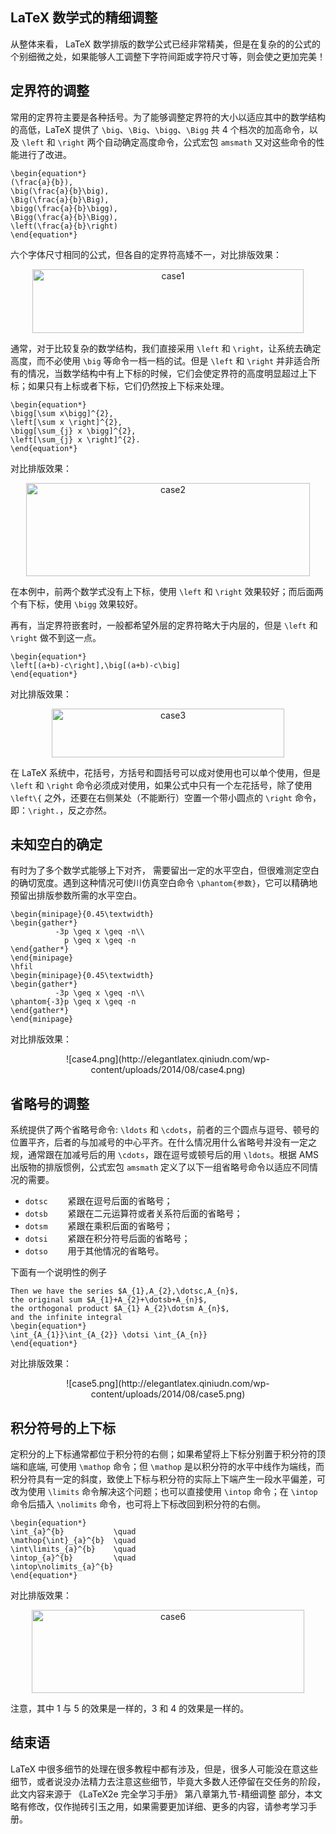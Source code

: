 ## LaTeX 数学式的精细调整

从整体来看， LaTeX 数学排版的数学公式已经非常精美，但是在复杂的的公式的个别细微之处，如果能够人工调整下字符间距或字符尺寸等，则会使之更加完美！

## 定界符的调整

常用的定界符主要是各种括号。为了能够调整定界符的大小以适应其中的数学结构的高低，LaTeX 提供了 `\big`、`\Big`、`\bigg`、`\Bigg` 共 4 个档次的加高命令，以及 `\left` 和 `\right` 两个自动确定高度命令，公式宏包 `amsmath` 又对这些命令的性能进行了改进。

    \begin{equation*}
    (\frac{a}{b}), 
    \big(\frac{a}{b}\big),
    \Big(\frac{a}{b}\Big),
    \bigg(\frac{a}{b}\bigg),
    \Bigg(\frac{a}{b}\Bigg),
    \left(\frac{a}{b}\right)
    \end{equation*}

六个字体尺寸相同的公式，但各自的定界符高矮不一，对比排版效果：

<center><img src="http://elegantlatex.qiniudn.com/wp-content/uploads/2014/08/case1.png" alt="case1" width="434" height="102"/></center>


通常，对于比较复杂的数学结构，我们直接采用 `\left` 和 `\right`，让系统去确定高度，而不必使用 `\big` 等命令一档一档的试。但是 `\left` 和 `\right` 并非适合所有的情况，当数学结构中有上下标的时候，它们会使定界符的高度明显超过上下标；如果只有上标或者下标，它们仍然按上下标来处理。

    \begin{equation*}
    \bigg[\sum x\bigg]^{2},
    \left[\sum x \right]^{2},
    \bigg[\sum_{j} x \bigg]^{2},
    \left[\sum_{j} x \right]^{2}.
    \end{equation*}

对比排版效果：

<center><img src="http://elegantlatex.qiniudn.com/wp-content/uploads/2014/08/case2.png" alt="case2" width="454" height="149"/></center>

在本例中，前两个数学式没有上下标，使用 `\left` 和 `\right` 效果较好；而后面两个有下标，使用 `\bigg` 效果较好。

再有，当定界符嵌套时，一般都希望外层的定界符略大于内层的，但是 `\left` 和 `\right` 做不到这一点。

    \begin{equation*}
    \left[(a+b)-c\right],\big[(a+b)-c\big]
    \end{equation*}

对比排版效果：

<center><img src="http://elegantlatex.qiniudn.com/wp-content/uploads/2014/08/case3.png" alt="case3" width="372" height="78"/></center>

在 LaTeX 系统中，花括号，方括号和圆括号可以成对使用也可以单个使用，但是 `\left` 和 `\right` 命令必须成对使用，如果公式中只有一个左花括号，除了使用 `\left\{` 之外，还要在右侧某处（不能断行）空置一个带小圆点的 `\right` 命令，即：`\right.`，反之亦然。

## 未知空白的确定

有时为了多个数学式能够上下对齐， 需要留出一定的水平空白，但很难测定空白的确切宽度。遇到这种情况可使川仿真空白命令 `\phantom{参数}`，它可以精确地预留出排版参数所需的水平空白。

    \begin{minipage}{0.45\textwidth}
    \begin{gather*}
              -3p \geq x \geq -n\\
                p \geq x \geq -n
    \end{gather*}
    \end{minipage}
    \hfil
    \begin{minipage}{0.45\textwidth}
    \begin{gather*}
              -3p \geq x \geq -n\\
    \phantom{-3}p \geq x \geq -n
    \end{gather*}
    \end{minipage}

对比排版效果：

<center>![case4.png](http://elegantlatex.qiniudn.com/wp-content/uploads/2014/08/case4.png)</center>

## 省略号的调整

系统提供了两个省略号命令: `\ldots` 和 `\cdots`，前者的三个圆点与逗号、顿号的位置平齐，后者的与加减号的中心平齐。在什么情况用什么省略号并没有一定之规，通常跟在加减号后的用 `\cdots`，跟在逗号或顿号后的用 `\ldots`。根据 AMS 出版物的排版惯例，公式宏包 `amsmath` 定义了以下一组省略号命令以适应不同情况的需要。

+ `dotsc` 　　紧跟在逗号后面的省略号；
+ `dotsb` 　　紧跟在二元运算符或者关系符后面的省略号；
+ `dotsm` 　　紧跟在乘积后面的省略号；
+ `dotsi` 　　紧跟在积分符号后面的省略号；
+ `dotso` 　　用于其他情况的省略号。

下面有一个说明性的例子

    Then we have the series $A_{1},A_{2},\dotsc,A_{n}$, 
    the original sum $A_{1}+A_{2}+\dotsb+A_{n}$, 
    the orthogonal product $A_{1} A_{2}\dotsm A_{n}$, 
    and the infinite integral
    \begin{equation*}
    \int_{A_{1}}\int_{A_{2}} \dotsi \int_{A_{n}}
    \end{equation*}

对比排版效果：

<center>![case5.png](http://elegantlatex.qiniudn.com/wp-content/uploads/2014/08/case5.png)</center>

## 积分符号的上下标

定积分的上下标通常都位于积分符的右侧；如果希望将上下标分别置于积分符的顶端和底端, 可使用 `\mathop` 命令；但 `\mathop` 是以积分符的水平中线作为端线，而积分符具有一定的斜度，致使上下标与积分符的实际上下端产生一段水平偏差，可改为使用 `\limits` 命令解决这个问题；也可以直接使用 `\intop` 命令；在 `\intop` 命令后插入 `\nolimits` 命令，也可将上下标改回到积分符的右侧。

    \begin{equation*}
    \int_{a}^{b}           \quad
    \mathop{\int}_{a}^{b}  \quad
    \int\limits_{a}^{b}    \quad
    \intop_{a}^{b}         \quad
    \intop\nolimits_{a}^{b}
    \end{equation*}

对比排版效果：

<center><img src="http://elegantlatex.qiniudn.com/wp-content/uploads/2014/08/case6.png" alt="case6" width="436" height="133"/></center>

注意，其中 1 与 5 的效果是一样的，3 和 4 的效果是一样的。

## 结束语

LaTeX 中很多细节的处理在很多教程中都有涉及，但是，很多人可能没在意这些细节，或者说没办法精力去注意这些细节，毕竟大多数人还停留在交任务的阶段，此文内容来源于 《LaTeX2e 完全学习手册》 第八章第九节-精细调整 部分，本文略有修改，仅作抛砖引玉之用，如果需要更加详细、更多的内容，请参考学习手册。


